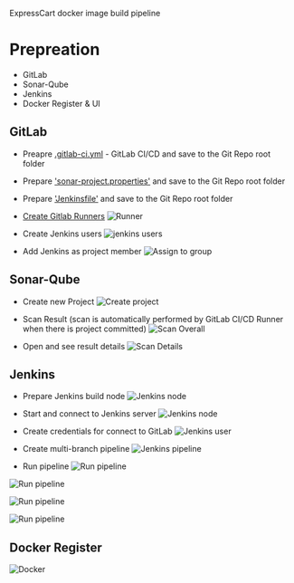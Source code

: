 ExpressCart docker image build pipeline

# Prepreation
- GitLab
- Sonar-Qube
- Jenkins
- Docker Register & UI 


## GitLab

- Preapre [.gitlab-ci.yml](./.gitlab-ci.yml) - GitLab CI/CD and save to the Git Repo root folder

- Prepare ['sonar-project.properties'](./sonar-project.properties) and save to the Git Repo root folder

- Prepare ['Jenkinsfile'](./Jenkinsfile) and save to the Git Repo root folder

- [Create Gitlab Runners](https://docs.gitlab.com/ee/tutorials/create_register_first_runner/index.html#create-and-register-a-project-runner)
![Runner](../infra/_screen/gitlab_create_runners.jpg)

- Create Jenkins users
![jenkins users](../infra/_screen/gitlab_create_jenkins.jpg)

- Add Jenkins as project member
![Assign to group](../infra/_screen/gitlab_assign_jenkins.jpg)


## Sonar-Qube

- Create new Project
![Create project](../infra/_screen/sonarqube_create_project.jpg)

- Scan Result (scan is automatically performed by GitLab CI/CD Runner when there is project committed)
![Scan Overall](../infra/_screen/sonarqube_scan_overall.jpg)

- Open and see result details
![Scan Details](../infra/_screen/sonarqube_scan_detailsl.jpg)


## Jenkins 

- Prepare Jenkins build node
![Jenkins node](../infra/_screen/jenkins_create_node-1.jpg)

- Start and connect to Jenkins server
![Jenkins node](../infra/_screen/jenkins_create_node-2.jpg)

- Create credentials for connect to GitLab
![Jenkins user](../infra/_screen/jenkins_create_user.jpg)

- Create multi-branch pipeline
![Jenkins pipeline](../infra/_screen/jenkins_create_pipeline.jpg)

- Run pipeline
![Run pipeline](../infra/_screen/jenkins_run_pipeline-1.jpg)

![Run pipeline](../infra/_screen/jenkins_run_pipeline-2.jpg)

![Run pipeline](../infra/_screen/jenkins_run_pipeline-3.jpg)

![Run pipeline](../infra/_screen/jenkins_run_pipeline-4.jpg)


## Docker Register
![Docker](../infra/_screen/docker_image_repo.jpg)


